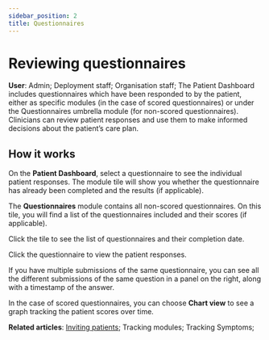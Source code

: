 ```yaml
---
sidebar_position: 2
title: Questionnaires
---
```

# Reviewing questionnaires
**User**: Admin; Deployment staff; Organisation staff;
The Patient Dashboard includes questionnaires which have been responded to by the patient, either as specific modules (in the case of scored questionnaires) or under the Questionnaires umbrella module (for non-scored questionnaires). Clinicians can review patient responses and use them to make informed decisions about the patient’s care plan.

## How it works​
On the **Patient Dashboard**, select a questionnaire to see the individual patient responses. The module tile will show you whether the questionnaire has already been completed and the results (if applicable). 

The **Questionnaires** module contains all non-scored questionnaires. On this tile, you will find a list of the questionnaires included and their scores (if applicable).

Click the tile to see the list of questionnaires and their completion date.

Click the questionnaire to view the patient responses. 

If you have multiple submissions of the same questionnaire, you can see all the different submissions of the same question in a panel on the right, along with a timestamp of the answer.

In the case of scored questionnaires, you can choose **Chart view** to see a graph tracking the patient scores over time. 

**Related articles**: [Inviting patients](https://github.com/huma-engineering/huma-docs/blob/6a4b3cd6f400d779dbfdf7846a86270a8f3d3f50/data-collection/Clinician%20Portal/Roles%20and%20Permissions/Inviting%20patients.md); Tracking modules; Tracking Symptoms;  

